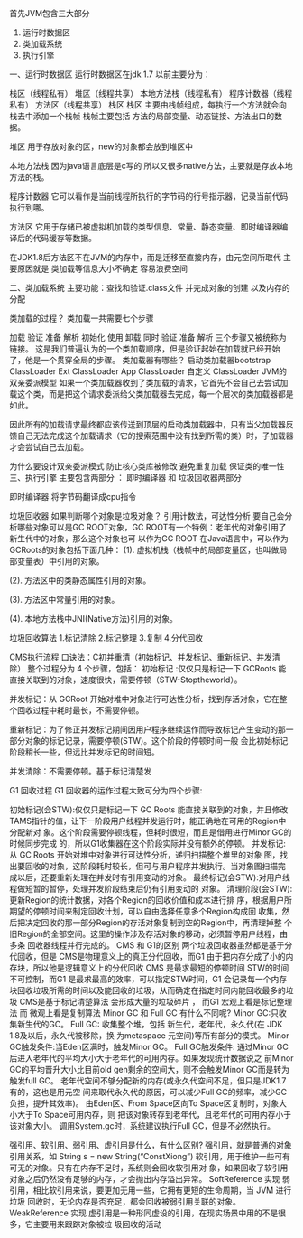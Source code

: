 首先JVM包含三大部分
1. 运行时数据区
2. 类加载系统
3. 执行引擎

一、运行时数据区
运行时数据区在jdk 1.7 以前主要分为：

栈区（线程私有）
堆区（线程共享）
本地方法栈（线程私有）
程序计数器（线程私有）
方法区（线程共享）
栈区
栈区 主要由栈帧组成，每执行一个方法就会向栈去中添加一个栈帧
栈帧主要包括 方法的局部变量、动态链接、方法出口的数据。

堆区
用于存放对象的区，new的对象都会放到堆区中

本地方法栈
因为java语言底层是c写的 所以又很多native方法，主要就是存放本地方法的栈。

程序计数器
它可以看作是当前线程所执行的字节码的行号指示器，记录当前代码执行到哪。

方法区
它用于存储已被虚拟机加载的类型信息、常量、静态变量、即时编译器编译后的代码缓存等数据。

在JDK1.8后方法区不在JVM的内存中，而是迁移至直接内存，由元空间所取代
主要原因就是 类加载等信息大小不确定 容易浪费空间

二、类加载系统
主要功能：查找和验证.class文件 并完成对象的创建 以及内存的分配

类加载的过程？
类加载一共需要七个步骤

加载
验证
准备
解析
初始化
使用
卸载
同时 验证 准备 解析 三个步骤又被统称为链接。
这是我们普遍认为的一个类加载顺序，但是验证起始在加载就已经开始了，他是一个贯穿全局的步骤。
类加载器有哪些？
启动类加载器bootstrap ClassLoader
Ext ClassLoader
App ClassLoader
自定义 ClassLoader
JVM的双亲委派模型
如果一个类加载器收到了类加载的请求，它首先不会自己去尝试加载这个类，而是把这个请求委派给父类加载器去完成，每一个层次的类加载器都是如此。

因此所有的加载请求最终都应该传送到顶层的启动类加载器中，只有当父加载器反馈自己无法完成这个加载请求（它的搜索范围中没有找到所需的类）时，子加载器才会尝试自己去加载。

为什么要设计双亲委派模式
防止核心类库被修改
避免重复加载
保证类的唯一性
三、执行引擎
主要包含两部分 ： 即时编译器 和 垃圾回收器两部分

即时编译器
将字节码翻译成cpu指令

垃圾回收器
如果判断哪个对象是垃圾对象？
引用计数法，可达性分析
要自己会分析哪些对象可以是GC ROOT对象，GC ROOT有一个特例：老年代的对象引用了新生代中的对象，那么这个对象也可 以作为GC ROOT
在Java语言中，可以作为GCRoots的对象包括下面几种：
(1). 虚拟机栈（栈帧中的局部变量区，也叫做局部变量表）中引用的对象。

(2). 方法区中的类静态属性引用的对象。

(3). 方法区中常量引用的对象。

(4). 本地方法栈中JNI(Native方法)引用的对象。

垃圾回收算法
1.标记清除
2.标记整理
3.复制
4.分代回收

CMS执行流程
口诀法：C初并重清（初始标记、并发标记、重新标记、并发清除）
整个过程分为 4 个步骤，包括：
初始标记 :仅仅只是标记一下 GCRoots 能直接关联到的对象，速度很快，需要停顿（STW-Stoptheworld）。

并发标记：从 GCRoot 开始对堆中对象进行可达性分析，找到存活对象，它在整个回收过程中耗时最长，不需要停顿。

重新标记：为了修正并发标记期间因用户程序继续运作而导致标记产生变动的那一部分对象的标记记录，需要停顿(STW)。这个阶段的停顿时间一般 会比初始标记阶段稍长一些，但远比并发标记的时间短。

并发清除：不需要停顿。基于标记清楚发

G1 回收过程
G1 回收器的运作过程大致可分为四个步骤:

初始标记(会STW):仅仅只是标记一下 GC Roots 能直接关联到的对象，并且修改 TAMS指针的值，让下一阶段用户线程并发运行时，能正确地在可用的Region中分配新对 象。这个阶段需要停顿线程，但耗时很短，而且是借用进行Minor GC的时候同步完成 的，所以G1收集器在这个阶段实际并没有额外的停顿。
并发标记:从 GC Roots 开始对堆中对象进行可达性分析，递归扫描整个堆里的对象 图，找出要回收的对象，这阶段耗时较长，但可与用户程序并发执行。当对象图扫描完 成以后，还要重新处理在并发时有引用变动的对象。
最终标记(会STW):对用户线程做短暂的暂停，处理并发阶段结束后仍有引用变动的 对象。
清理阶段(会STW):更新Region的统计数据，对各个Region的回收价值和成本进行排 序，根据用户所期望的停顿时间来制定回收计划，可以自由选择任意多个Region构成回 收集，然后把决定回收的那一部分Region的存活对象复制到空的Region中，再清理掉整 个旧Region的全部空间。这里的操作涉及存活对象的移动，必须暂停用户线程，由多条 回收器线程并行完成的。
CMS 和 G1的区别
两个垃圾回收器虽然都是基于分代回收，但是 CMS是物理意义上的真正分代回收，而G1 由于把内存分成了小的内存块，所以他是逻辑意义上的分代回收
CMS 是最求最短的停顿时间 STW的时间不可控制，而G1 是最求最高的效率，可以指定STW时间，G1 会记录每一个内存块回收垃圾所需的时间以及能回收的垃圾，从而确定在指定时间内能回收最多的垃圾
CMS是基于标记清楚算法 会形成大量的垃圾碎片 ， 而G1 宏观上看是标记整理法 而 微观上看是复制算法
Minor GC 和 Full GC 有什么不同呢?
Minor GC:只收集新生代的GC。
Full GC: 收集整个堆，包括 新生代，老年代，永久代(在 JDK 1.8及以后，永久代被移除，换 为metaspace 元空间)等所有部分的模式。
Minor GC触发条件:当Eden区满时，触发Minor GC。 Full GC触发条件:
通过Minor GC后进入老年代的平均大小大于老年代的可用内存。如果发现统计数据说之 前Minor GC的平均晋升大小比目前old gen剩余的空间大，则不会触发Minor GC而是转为 触发full GC。 老年代空间不够分配新的内存(或永久代空间不足，但只是JDK1.7有的，这也是用元空 间来取代永久代的原因，可以减少Full GC的频率，减少GC负担，提升其效率)。 由Eden区、From Space区向To Space区复制时，对象大小大于To Space可用内存，则 把该对象转存到老年代，且老年代的可用内存小于该对象大小。 调用System.gc时，系统建议执行Full GC，但是不必然执行。

强引用、软引用、弱引用、虚引用是什么，有什么区别?
强引用，就是普通的对象引用关系，如 String s = new String(“ConstXiong”) 软引用，用于维护一些可有可无的对象。只有在内存不足时，系统则会回收软引用对 象，如果回收了软引用对象之后仍然没有足够的内存，才会抛出内存溢出异常。 SoftReference 实现 弱引用，相比软引用来说，要更加无用一些，它拥有更短的生命周期，当 JVM 进行垃圾 回收时，无论内存是否充足，都会回收被弱引用关联的对象。WeakReference 实现 虚引用是一种形同虚设的引用，在现实场景中用的不是很多，它主要用来跟踪对象被垃 圾回收的活动
